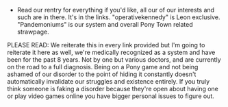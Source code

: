 - Read our rentry for everything if you'd like, all our of our interests and such are in there. It's in the links.
"operativekennedy" is Leon exclusive.
"Pandemoniums" is our system and overall Pony Town related strawpage.

PLEASE READ: 
We reiterate this in every link provided but I'm going to reiterate it here as well, we're medically recognized as a system and have been for the past 8 years. Not by one but various doctors, and are currently on the road to a full diagnosis. Being on a Pony game and not being ashamed of our disorder to the point of hiding it constantly doesn't automatically invalidate our struggles and existence entirely. If you truly think someone is faking a disorder because they're open about having one or play video games online you have bigger personal issues to figure out.
